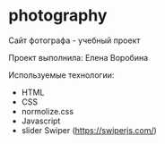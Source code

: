 # photography
Сайт фотографа - учебный проект

Проект выполнила: Елена Воробина

Используемые технологии:
- HTML
- CSS
- normolize.css
- Javascript
- slider Swiper (https://swiperjs.com/)
